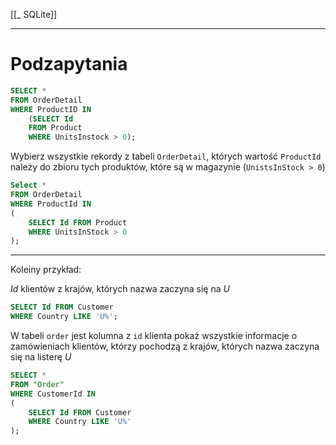 [[_ SQLite]]


---
# Podzapytania

```sql
SELECT *
FROM OrderDetail
WHERE ProductID IN
	(SELECT Id
	FROM Product
	WHERE UnitsInstock > 0);

```

Wybierz wszystkie rekordy z tabeli `OrderDetail`, których wartość `ProductId` należy do zbioru tych produktów, które są w magazynie (`UnistsInStock > 0`)
```sql
Select *
FROM OrderDetail
WHERE ProductId IN
(
	SELECT Id FROM Product
	WHERE UnitsInStock > 0
);
```

---
Koleiny przykład:

_Id_ klientów z krajów, których nazwa zaczyna się na _U_
```sql
SELECT Id FROM Customer
WHERE Country LIKE 'U%';
```

W tabeli `order` jest kolumna z `id` klienta
pokaż wszystkie informacje o zamówieniach klientów, którzy pochodzą z krajów, których nazwa zaczyna się na listerę _U_
```sql
SELECT *
FROM "Order"
WHERE CustomerId IN
(
	SELECT Id FROM Customer
	WHERE Country LIKE 'U%'
);
```


